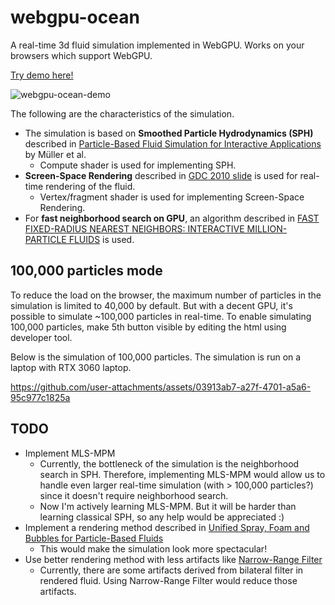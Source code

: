 # webgpu-ocean
A real-time 3d fluid simulation implemented in WebGPU. Works on your browsers which support WebGPU. 

[Try demo here!](https://webgpu-ocean.netlify.app/)

![webgpu-ocean-demo](https://github.com/user-attachments/assets/c284d0a8-297e-44f8-a70b-abffbfd3e150)

The following are the characteristics of the simulation.
- The simulation is based on **Smoothed Particle Hydrodynamics (SPH)** described in [Particle-Based Fluid Simulation for Interactive Applications](https://matthias-research.github.io/pages/publications/sca03.pdf) by Müller et al.
  - Compute shader is used for implementing SPH. 
- **Screen-Space Rendering** described in [GDC 2010 slide](https://developer.download.nvidia.com/presentations/2010/gdc/Direct3D_Effects.pdf) is used for real-time rendering of the fluid.
  - Vertex/fragment shader is used for implementing Screen-Space Rendering.
- For **fast neighborhood search on GPU**, an algorithm described in [FAST FIXED-RADIUS NEAREST NEIGHBORS: INTERACTIVE MILLION-PARTICLE FLUIDS](https://ramakarl.com/pdfs/2014_Hoetzlein_FastFixedRadius_Neighbors.pdf) is used. 

## 100,000 particles mode
To reduce the load on the browser, the maximum number of particles in the simulation is limited to 40,000 by default. But with a decent GPU, it's possible to simulate ~100,000 particles in real-time. To enable simulating 100,000 particles, make 5th button visible by editing the html using developer tool. 

Below is the simulation of 100,000 particles. The simulation is run on a laptop with RTX 3060 laptop.

https://github.com/user-attachments/assets/03913ab7-a27f-4701-a5a6-95c977c1825a

## TODO
- Implement MLS-MPM
  - Currently, the bottleneck of the simulation is the neighborhood search in SPH. Therefore, implementing MLS-MPM would allow us to handle even larger real-time simulation (with > 100,000 particles?) since it doesn't require neighborhood search.
  - Now I'm actively learning MLS-MPM. But it will be harder than learning classical SPH, so any help would be appreciated :)
- Implement a rendering method described in [Unified Spray, Foam and Bubbles for Particle-Based Fluids](https://cg.informatik.uni-freiburg.de/publications/2012_CGI_sprayFoamBubbles.pdf)
  - This would make the simulation look more spectacular!
- Use better rendering method with less artifacts like [Narrow-Range Filter](https://dl.acm.org/doi/10.1145/3203201)
  - Currently, there are some artifacts derived from bilateral filter in rendered fluid. Using Narrow-Range Filter would reduce those artifacts.
